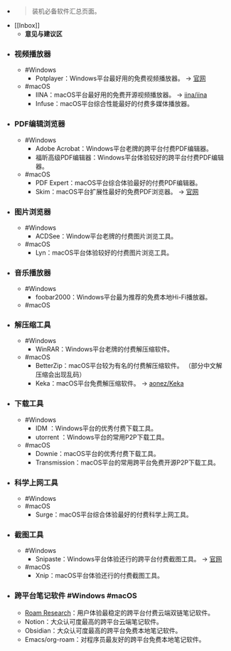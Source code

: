 - > 装机必备软件汇总页面。
- [[Inbox]]
    - __意见与建议区__
- ### 视频播放器
    - #Windows
        - Potplayer：Windows平台最好用的免费视频播放器。 -> [官网](https://potplayer.daum.net)
    - #macOS
        - IINA：macOS平台最好用的免费开源视频播放器。 -> [iina/iina](https://github.com/iina/iina)
        - Infuse：macOS平台综合性能最好的付费多媒体播放器。
- ### PDF编辑浏览器
    - #Windows
        - Adobe Acrobat：Windows平台老牌的跨平台付费PDF编辑器。
        - 福昕高级PDF编辑器：Windows平台体验较好的跨平台付费PDF编辑器。
    - #macOS
        - PDF Expert：macOS平台综合体验最好的付费PDF编辑器。
        - Skim：macOS平台扩展性最好的免费PDF浏览器。 -> [官网](https://skim-app.sourceforge.io)
- ### 图片浏览器
    - #Windows
        - ACDSee：Window平台老牌的付费图片浏览工具。
    - #macOS
        - Lyn：macOS平台体验较好的付费图片浏览工具。
- ### 音乐播放器
    - #Windows
        - foobar2000：Windows平台最为推荐的免费本地Hi-Fi播放器。
    - #macOS
- ### 解压缩工具
    - #Windows
        - WinRAR：Windows平台老牌的付费解压缩软件。
    - #macOS
        - BetterZip：macOS平台较为有名的付费解压缩软件。 （部分中文解压缩会出现乱码）
        - Keka：macOS平台免费解压缩软件。 -> [aonez/Keka](https://github.com/aonez/Keka)
- ### 下载工具
    - #Windows
        - IDM ：Windows平台的优秀付费下载工具。
        - utorrent ：Windows平台的常用P2P下载工具。
    - #macOS
        - Downie：macOS平台的优秀付费下载工具。
        - Transmission：macOS平台的常用跨平台免费开源P2P下载工具。
- ### 科学上网工具
    - #Windows
    - #macOS
        - Surge：macOS平台综合体验最好的付费科学上网工具。
- ### 截图工具
    - #Windows
        - Snipaste：Windows平台体验还行的跨平台付费截图工具。 -> [官网](https://www.snipaste.com)
    - #macOS
        - Xnip：macOS平台体验还行的付费截图工具。
- ### 跨平台笔记软件 #Windows #macOS
    - [Roam Research]([[W/S/roam]])：用户体验最稳定的跨平台付费云端双链笔记软件。
    - Notion：大众认可度最高的跨平台云端笔记软件。
    - Obsidian：大众认可度最高的跨平台免费本地笔记软件。
    - Emacs/org-roam：对程序员最友好的跨平台免费本地笔记软件。
